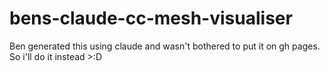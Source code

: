 # bens-claude-cc-mesh-visualiser
Ben generated this using claude and wasn't bothered to put it on gh pages. So i'll do it instead >:D